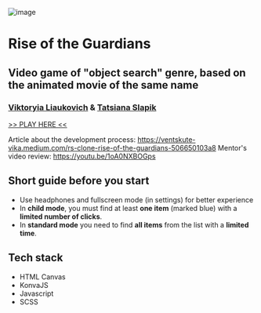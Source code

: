 ![image](https://github.com/user-attachments/assets/7aec8d4d-7885-41ca-bf01-d3a7634ca8e8)

# Rise of the Guardians

## Video game of "object search" genre, based on the animated movie of the same name
### [Viktoryia Liaukovich](https://github.com/Ventskute) & [Tatsiana Slapik](https://github.com/tatsianaslapik)

[>> PLAY HERE <<](https://rise-of-the-guardians.netlify.app/)

Article about the development process:  https://ventskute-vika.medium.com/rs-clone-rise-of-the-guardians-506650103a8
Mentor's video review: https://youtu.be/1oA0NXBOGps

## Short guide before you start
- Use headphones and fullscreen mode (in settings) for better experience
- In **child mode**, you must find at least **one item** (marked blue) with a **limited number of clicks**.
- In **standard mode** you need to find **all items** from the list with a **limited time**.

## Tech stack
- HTML Canvas
- KonvaJS
- Javascript
- SCSS
